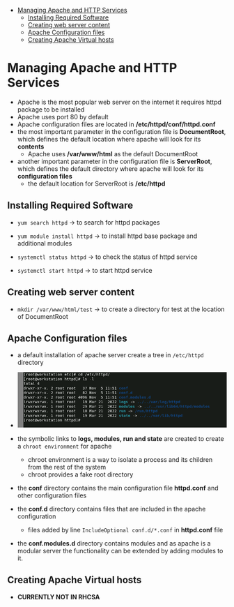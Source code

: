 - [Managing Apache and HTTP Services](#managing-apache-and-http-services)
  - [Installing Required Software](#installing-required-software)
  - [Creating web server content](#creating-web-server-content)
  - [Apache Configuration files](#apache-configuration-files)
  - [Creating Apache Virtual hosts](#creating-apache-virtual-hosts)


# Managing Apache and HTTP Services
- Apache is the most popular web server on the internet it requires httpd package to be installed
- Apache uses port 80 by default
- Apache configuration files are located in **/etc/httpd/conf/httpd.conf**
- the most important parameter in the configuration file is **DocumentRoot**, which defines the default location where apache will look for its **contents**
  - Apache uses **/var/www/html** as the default DocumentRoot
- another important parameter in the configuration file is **ServerRoot**, which defines the default directory where apache will look for its **configuration files**
  - the default location for ServerRoot is **/etc/httpd**

## Installing Required Software
- `yum search httpd`            -> to search for httpd packages
- `yum module install httpd`    -> to install httpd base package and additional modules

- `systemctl status httpd`      -> to check the status of httpd service
- `systemctl start httpd`       -> to start httpd service

## Creating web server content
- `mkdir /var/www/html/test`    -> to create a directory for test at the location of DocumentRoot

## Apache Configuration files
- a default installation of apache server create a tree in `/etc/httpd` directory
- ![apache tree](assets/Screenshot%20from%202023-11-06%2000-29-44.png)

- the symbolic links to **logs, modules, run and state** are created to create a `chroot environment` for apache
  - chroot environment is a way to isolate a process and its children from the rest of the system
  - chroot provides a fake root directory

- the **conf** directory contains the main configuration file **httpd.conf** and other configuration files
- the **conf.d** directory contains files that are included in the apache configuration
  - files added by line `IncludeOptional conf.d/*.conf` in **httpd.conf** file
- the **conf.modules.d** directory contains modules and as apache is a modular server the functionality can be extended by adding modules to it.

## Creating Apache Virtual hosts
- **CURRENTLY NOT IN RHCSA**